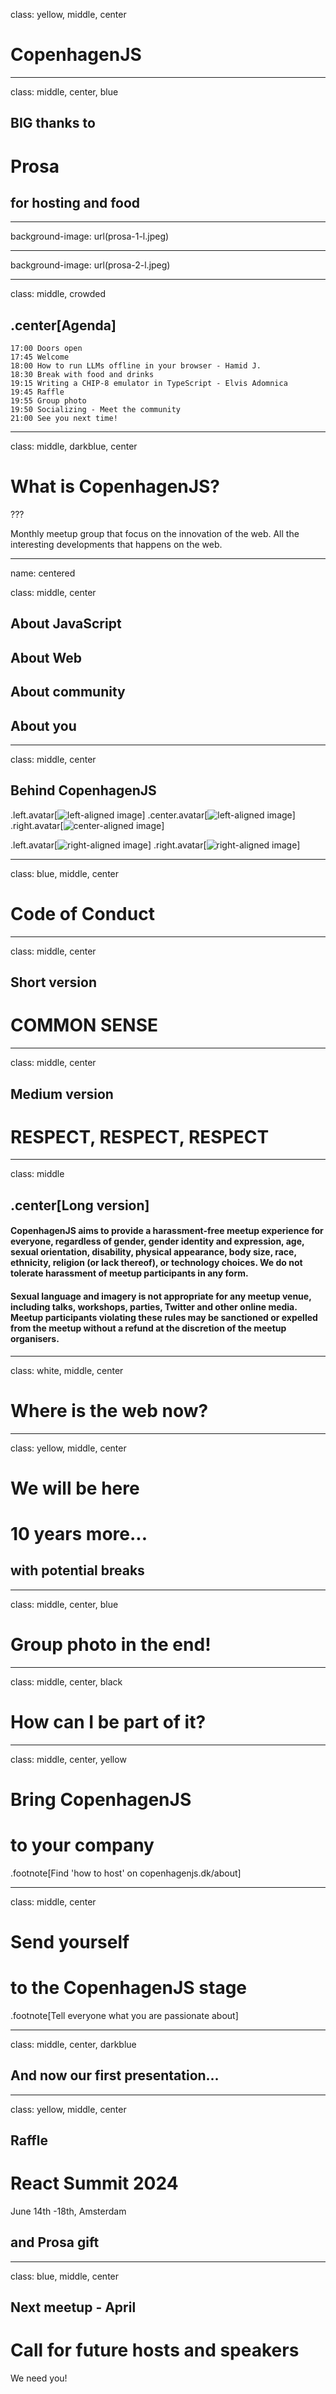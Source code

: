 class: yellow, middle, center

# CopenhagenJS

---

class: middle, center, blue

## BIG thanks to

# Prosa 

## for hosting and food

---

background-image: url(prosa-1-l.jpeg)

---

background-image: url(prosa-2-l.jpeg)

---

class: middle, crowded

## .center[Agenda]

```
17:00 Doors open
17:45 Welcome
18:00 How to run LLMs offline in your browser - Hamid J.
18:30 Break with food and drinks
19:15 Writing a CHIP-8 emulator in TypeScript - Elvis Adomnica
19:45 Raffle
19:55 Group photo
19:50 Socializing - Meet the community
21:00 See you next time!
```

---

class: middle, darkblue, center

# What is CopenhagenJS?

???

Monthly meetup group that focus on the innovation of the web. All the interesting
developments that happens on the web.

---

name: centered

class: middle, center

## About JavaScript

## About Web

## About community

## About you

---

class: middle, center

## Behind CopenhagenJS

.left.avatar[![left-aligned image](zoey.png)]
.center.avatar[![left-aligned image](jonathan.png)]
.right.avatar[![center-aligned image](svetlana.jpg)]

.left.avatar[![right-aligned image](john.jpg)]
.right.avatar[![right-aligned image](you.png)]

---

class: blue, middle, center

# Code of Conduct

---

class: middle, center

## Short version

# COMMON SENSE

---

class: middle, center

## Medium version

# RESPECT, RESPECT, RESPECT

---

class: middle

## .center[Long version]

#### CopenhagenJS aims to provide a harassment-free meetup experience for everyone, regardless of gender, gender identity and expression, age, sexual orientation, disability, physical appearance, body size, race, ethnicity, religion (or lack thereof), or technology choices. We do not tolerate harassment of meetup participants in any form.

#### Sexual language and imagery is not appropriate for any meetup venue, including talks, workshops, parties, Twitter and other online media. Meetup participants violating these rules may be sanctioned or expelled from the meetup without a refund at the discretion of the meetup organisers.

---

class: white, middle, center

# Where is the web now?

---

class: yellow, middle, center

# We will be here

# 10 years more...

## with potential breaks

---

class: middle, center, blue

# Group photo in the end!

---

class: middle, center, black

# How can I be part of it?

---

class: middle, center, yellow

# Bring CopenhagenJS

# to your company

.footnote[Find 'how to host' on copenhagenjs.dk/about]

---

class: middle, center

# Send yourself

# to the CopenhagenJS stage

.footnote[Tell everyone what you are passionate about]

---

class: middle, center, darkblue

## And now our first presentation...

---

class: yellow, middle, center

## Raffle

# React Summit 2024

June 14th -18th, Amsterdam

## and Prosa gift

---

class: blue, middle, center

## Next meetup - April

# Call for future hosts and speakers

We need you!
